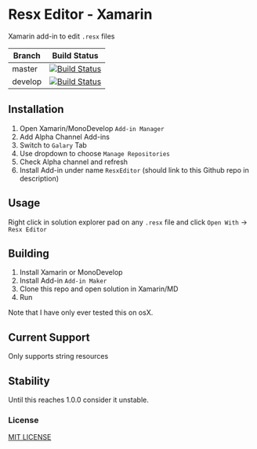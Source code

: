# Resx Editor - Xamarin

Xamarin add-in to edit `.resx` files

| Branch  | Build Status                                                                                                                                                       |
|---------|--------------------------------------------------------------------------------------------------------------------------------------------------------------------|
| master  | [![Build Status](https://www.bitrise.io/app/cecedde33e413fa6/status.svg?token=MHX3VsTWhzjEbI-hkegLSQ&branch=master)](https://www.bitrise.io/app/cecedde33e413fa6)  |
| develop | [![Build Status](https://www.bitrise.io/app/cecedde33e413fa6/status.svg?token=MHX3VsTWhzjEbI-hkegLSQ&branch=develop)](https://www.bitrise.io/app/cecedde33e413fa6) |

## Installation

1. Open Xamarin/MonoDevelop `Add-in Manager`
1. Add Alpha Channel Add-ins
  1. Switch to `Galary` Tab
  1. Use dropdown to choose `Manage Repositories`
  1. Check Alpha channel and refresh
1. Install Add-in under name `ResxEditor` (should link to this Github repo in
   description)

## Usage

Right click in solution explorer pad on any `.resx` file and click `Open With`
-> `Resx Editor`

## Building

1. Install Xamarin or MonoDevelop
1. Install Add-in `Add-in Maker`
1. Clone this repo and open solution in Xamarin/MD
1. Run

Note that I have only ever tested this on osX.

## Current Support

Only supports string resources

## Stability

Until this reaches 1.0.0 consider it unstable.

### License
[MIT LICENSE](LICENSE.md)